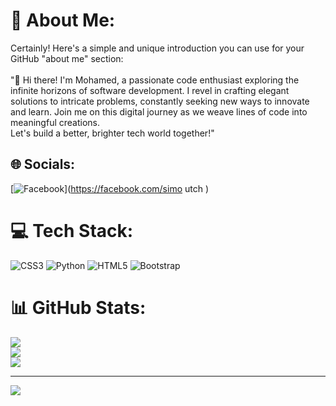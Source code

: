 
# 💫 About Me:
Certainly! Here's a simple and unique introduction you can use for your GitHub "about me" section:<br><br>"👋 Hi there! I'm Mohamed, a passionate code enthusiast exploring the infinite horizons of software development. I revel in crafting elegant solutions to intricate problems, constantly seeking new ways to innovate and learn. Join me on this digital journey as we weave lines of code into meaningful creations. <br>Let's build a better, brighter tech world together!"


## 🌐 Socials:
[![Facebook](https://img.shields.io/badge/Facebook-%231877F2.svg?logo=Facebook&logoColor=white)](https://facebook.com/simo utch ) 

# 💻 Tech Stack:
![CSS3](https://img.shields.io/badge/css3-%231572B6.svg?style=for-the-badge&logo=css3&logoColor=white) ![Python](https://img.shields.io/badge/python-3670A0?style=for-the-badge&logo=python&logoColor=ffdd54) ![HTML5](https://img.shields.io/badge/html5-%23E34F26.svg?style=for-the-badge&logo=html5&logoColor=white) ![Bootstrap](https://img.shields.io/badge/bootstrap-%238511FA.svg?style=for-the-badge&logo=bootstrap&logoColor=white)
# 📊 GitHub Stats:
![](https://github-readme-stats.vercel.app/api?username=Snachit&theme=gotham&hide_border=false&include_all_commits=false&count_private=false)<br/>
![](https://github-readme-streak-stats.herokuapp.com/?user=Snachit&theme=gotham&hide_border=false)<br/>
![](https://github-readme-stats.vercel.app/api/top-langs/?username=Snachit&theme=gotham&hide_border=false&include_all_commits=false&count_private=false&layout=compact)

---
[![](https://visitcount.itsvg.in/api?id=Snachit&icon=8&color=8)](https://visitcount.itsvg.in)

<!-- Proudly created with GPRM ( https://gprm.itsvg.in ) -->
